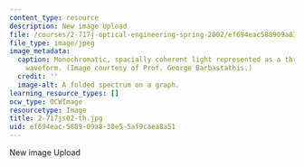 ```yaml
---
content_type: resource
description: New image Upload
file: /courses/2-717j-optical-engineering-spring-2002/ef694eac588909a830e55af9caea8a51_2-717js02-th.jpg
file_type: image/jpeg
image_metadata:
  caption: Monochromatic, spacially coherent light represented as a three-dimensional
    waveform. (Image courtesy of Prof. George Barbastathis.)
  credit: ''
  image-alt: A folded spectrum on a graph.
learning_resource_types: []
ocw_type: OCWImage
resourcetype: Image
title: 2-717js02-th.jpg
uid: ef694eac-5889-09a8-30e5-5af9caea8a51
---
```

New image Upload

